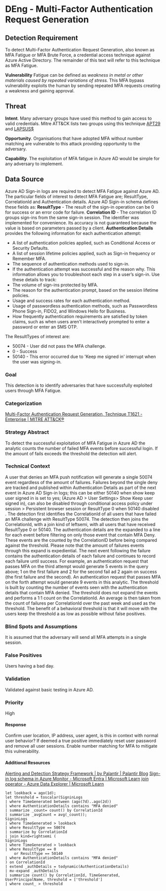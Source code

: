 # DEng - Multi-Factor Authentication Request Generation

## Detection Requirement

To detect Multi-Factor Authentication Request Generation, also known as MFA Fatigue or MFA Brute Force, a credential access technique against Azure Active Directory. The remainder of this text will refer to this technique as MFA Fatigue.

**Vulnerability**
Fatigue can be defined as *weakness in metal or other materials caused by repeated variations of stress.* This MFA bypass vulnerability exploits the human by sending repeated MFA requests creating a weakness and gaining approval.

## Threat
**Intent**. Many adversary groups have used this method to gain access to valid credentials. Mitre ATT&CK lists two groups using this technique [APT29](https://attack.mitre.org/groups/G0016) and [LAPSUS$](https://attack.mitre.org/groups/G1004)

**Opportunity**. Organisations that have adopted MFA without number matching are vulnerable to this attack providing opportunity to the adversary. 

**Capability**. The exploitation of MFA fatigue in Azure AD would be simple for any adversary to implement.

## Data Source
Azure AD Sign-in logs are required to detect MFA Fatigue against Azure AD. The particular fields of interest to detect MFA Fatigue are; ResultType, CorrelationId and Authentication details. Azure AD Sigin-in schema defines these fields as:
**ResultType** - The result of the sign-in operation can be 0 for success or an error code for failure.
**Correlation ID** - The correlation ID groups sign-ins from the same sign-in session. The identifier was implemented for convenience. Its accuracy is not guaranteed because the value is based on parameters passed by a client.
**Authentication Details** provides the following information for each authentication attempt:
- A list of authentication policies applied, such as Conditional Access or Security Defaults.
- A list of session lifetime policies applied, such as Sign-in frequency or Remember MFA.
- The sequence of authentication methods used to sign-in.
- If the authentication attempt was successful and the reason why.
This information allows you to troubleshoot each step in a user’s sign-in. Use these details to track:
- The volume of sign-ins protected by MFA.
- The reason for the authentication prompt, based on the session lifetime policies.
- Usage and success rates for each authentication method.
- Usage of passwordless authentication methods, such as Passwordless Phone Sign-in, FIDO2, and Windows Hello for Business.
- How frequently authentication requirements are satisfied by token claims, such as when users aren't interactively prompted to enter a password or enter an SMS OTP.

The ResultTypes of interest are:
- 50074 - User did not pass the MFA challenge.
- 0 - Success
- 50140 - This error occurred due to 'Keep me signed in' interrupt when the user was signing-in.

### Goal
This detection is to identify adversaries that have successfully exploited users through MFA Fatigue. 
### Categorization
[Multi-Factor Authentication Request Generation, Technique T1621 - Enterprise | MITRE ATT&CK®](https://attack.mitre.org/techniques/T1621/)
### Strategy Abstract
To detect the successful exploitation of MFA Fatigue in Azure AD the analytic counts the number of failed MFA events before successful login. If the amount of fails exceeds the threshold the detection will alert. 
### Technical Context
A user that denies an MFA push notification will generate a single 50074 event regardless of the amount of failures. Failures beyond the single deny are tracked and published within Authentication Details as part of the next event in Azure AD Sign-in logs; this can be either 50140 when show keep user signed in is set to yes; (Azure AD > User Settings> Show Keep user signed in), can also be disabled through conditional access policy under session > Persistent browser session or ResultType 0 when 50140 disabled . 
The detection first identifies the CorrelationId of all users that have failed an MFA challenge with ResultType 50074. The detection then joins the CorrelationId, with a join kind of leftsemi, with all users that have received ResultType 0 or 50140. 
The authentication details are the expanded to a line for each event before filtering on only those event that contain MFA Deny. These events are the counted by the CorrelationID before being compared against the threshold. 
Please note that the amount of failures events through this expand is expediential. The next event following the failure contains the authentication details of each failure and continues to record each failure until success. For example, an authentication request that passes MFA on the third attempt would generate 5 events in the query above; 1 on the first failure and 2 for the second fail ad 2 again on success (the first failure and the second). An authentication request that passes MFA on the forth attempt would generate 9 events in this analytic.
The threshold is built by counting the number of events seen with the authentication details that contain MFA denied. The threshold does not expand the events and performs a 1:1 count on the CorrelationId. An average is then taken from the count of failures per CorrelationId over the past  week and used as the threshold. The benefit of a behavioral threshold is that it will move with the users keep the threshold a as low as possible without false positives.
### Blind Spots and Assumptions
It is assumed that the adversary will send all MFA attempts in a single session. 
### False Positives
Users having a bad day.
### Validation
Validated against basic testing in Azure AD.
### Priority
High
#### Response
Confirm user location, IP address, user agent, is this in context with normal user behavior? If deemed a true positive immediately reset user password and remove all user sessions. Enable number matching for MFA to mitigate this vulnerability.
#### Additional Resources
[Alerting and Detection Strategy Framework | by Palantir | Palantir Blog](https://blog.palantir.com/alerting-and-detection-strategy-framework-52dc33722df2)
[Sign-in log schema in Azure Monitor - Microsoft Entra | Microsoft Learn](https://learn.microsoft.com/en-us/azure/active-directory/reports-monitoring/reference-azure-monitor-sign-ins-log-schema)
[join operator - Azure Data Explorer | Microsoft Learn](https://learn.microsoft.com/en-us/azure/data-explorer/kusto/query/joinoperator?pivots=azuredataexplorer)

~~~kql
let lookback = ago(1d);
let threshold = toscalar(SigninLogs
| where TimeGenerated between (ago(7d)..ago(2d))
| where AuthenticationDetails contains "MFA denied"
| summarize _count= count() by CorrelationId
| summarize _avgCount = avg(_count));
SigninLogs
| where TimeGenerated > lookback
| where ResultType == 50074
| summarize by CorrelationId
| join kind=rightsemi ( 
SigninLogs
| where TimeGenerated > lookback
| where ResultType == 0
    or ResultType == 50140
| where AuthenticationDetails contains "MFA denied"
) on CorrelationId
| extend _authDetails = todynamic(AuthenticationDetails)
| mv-expand _authDetails
| summarize count() by CorrelationId, TimeGenerated, UserPrincipalName, threshold = ['threshold']
| where count_ > threshold
~~~
